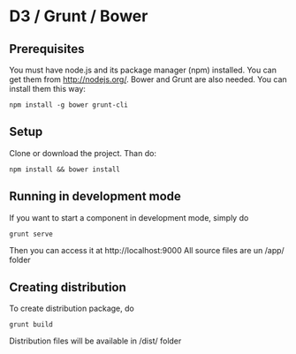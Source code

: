 # D3 / Grunt / Bower 

## Prerequisites

You must have node.js and its package manager (npm) installed. You can get them from http://nodejs.org/.
Bower and Grunt are also needed. You can install them this way:
```
npm install -g bower grunt-cli
```

## Setup
Clone or download the project. Than do:

```
npm install && bower install
```

## Running in development mode

If you want to start a component in development mode, simply do

```
grunt serve
```
Then you can access it at http://localhost:9000
All source files are un /app/ folder

## Creating distribution

To create distribution package, do

```
grunt build
```

Distribution files will be available in /dist/ folder 
